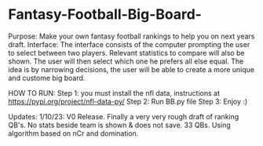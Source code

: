 # Fantasy-Football-Big-Board-
Purpose: Make your own fantasy football rankings to help you on next years draft. 
Interface: The interface consists of the computer prompting the user to select between two players. Relevant statistics to compare will also be shown. The user will then select which one he prefers all else equal. The idea is by narrowing decisions, the user will be able to create a more unique and custome big board. 


HOW TO RUN: 
    Step 1: you must install the nfl data, instructions at https://pypi.org/project/nfl-data-py/ 
    Step 2: Run BB.py file 
    Step 3: Enjoy :)


Updates: 
    1/10/23: V0 Release. Finally a very very rough draft of ranking QB's. No stats beside team is shown & does not save. 33 QBs. Using algorithm based on nCr and domination. 

